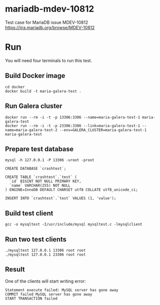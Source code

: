 # mariadb-mdev-10812

Test case for MariaDB issue MDEV-10812 https://jira.mariadb.org/browse/MDEV-10812

# Run

You will need four terminals to run this test.

## Build Docker image

```
cd docker
docker build -t maria-galera-test .
```

## Run Galera cluster

```
docker run --rm -i -t -p 13306:3306 --name=maria-galera-test-1 maria-galera-test
docker run --rm -i -t -p 23306:3306 --link=maria-galera-test-1 --name=maria-galera-test-2 --env=GALERA_CLUSTER=maria-galera-test-1 maria-galera-test
```

## Prepare test database

```
mysql -h 127.0.0.1 -P 13306 -uroot -proot
```

```
CREATE DATABASE `crashtest`;

CREATE TABLE `crashtest`.`test` (
  `id` BIGINT NOT NULL PRIMARY KEY,
  `name` VARCHAR(255) NOT NULL
) ENGINE=InnoDB DEFAULT CHARSET utf8 COLLATE utf8_unicode_ci;

INSERT INTO `crashtest`.`test` VALUES (1, 'value');
```

## Build test client

```
gcc -o mysqltest -I/usr/include/mysql mysqltest.c -lmysqlclient
```

## Run two test clients

```
./mysqltest 127.0.0.1 13306 root root
./mysqltest 127.0.0.1 23306 root root
```

## Result

One of the clients will start writing error:

```
Statement execute failed: MySQL server has gone away
COMMIT failed MySQL server has gone away
START TRANSACTION failed
```
